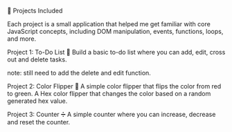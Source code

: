 🚀 Projects Included

Each project is a small application that helped me get familiar with core JavaScript concepts, including DOM manipulation, events, functions, loops, and more.

Project 1: To-Do List 📝
Build a basic to-do list where you can add, edit, cross out and delete tasks.

note: still need to add the delete and edit function.

Project 2: Color Flipper 🎨
A simple color flipper that flips the color from red to green. 
A Hex color flipper that changes the color based on a random generated hex value.

Project 3: Counter ➗
A simple counter where you can increase, decrease and reset the counter.
